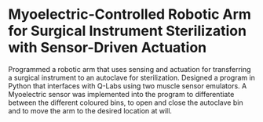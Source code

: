 # Myoelectric-Controlled Robotic Arm for Surgical Instrument Sterilization with Sensor-Driven Actuation
Programmed a robotic arm that uses sensing and actuation for transferring a surgical instrument to an autoclave for sterilization. Designed a program in Python that interfaces with Q-Labs using two muscle sensor emulators. A Myoelectric sensor was implemented into the program to differentiate between the different coloured bins, to open and close the autoclave bin and to move the arm to the desired location at will.
